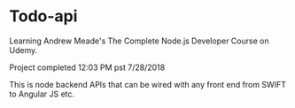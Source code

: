 # Todo-api

Learning Andrew Meade's The Complete Node.js Developer Course on Udemy.

Project completed 12:03 PM pst 7/28/2018

This is node backend APIs that can be wired with any front end from SWIFT to Angular JS etc.

